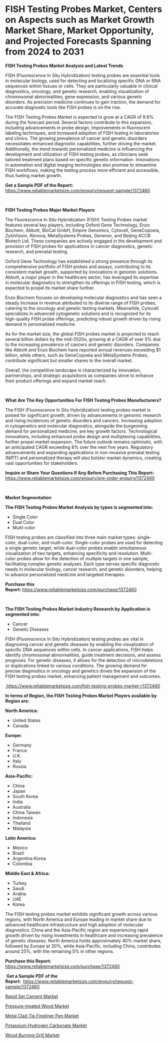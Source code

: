 <p><h1>FISH Testing Probes Market, Centers on Aspects such as Market Growth Market Share, Market Opportunity, and Projected Forecasts Spanning from 2024 to 2031</h1></p><p><strong>FISH Testing Probes Market Analysis and Latest Trends</strong></p>
<p><p>FISH (Fluorescence In Situ Hybridization) testing probes are essential tools in molecular biology, used for detecting and localizing specific DNA or RNA sequences within tissues or cells. They are particularly valuable in clinical diagnostics, oncology, and genetic research, enabling visualization of chromosomal abnormalities, gene expression, and various genetic disorders. As precision medicine continues to gain traction, the demand for accurate diagnostic tools like FISH probes is on the rise.</p><p>The FISH Testing Probes Market is expected to grow at a CAGR of 9.9% during the forecast period. Several factors contribute to this expansion, including advancements in probe design, improvements in fluorescent labeling techniques, and increased adoption of FISH testing in laboratories and clinics. The growing prevalence of cancer and genetic disorders necessitates enhanced diagnostic capabilities, further driving the market. Additionally, the trend towards personalized medicine is influencing the development and utilization of FISH testing probes, as clinicians seek tailored treatment plans based on specific genetic information. Innovations in automation and digital imaging technologies also promise to streamline FISH workflows, making the testing process more efficient and accessible, thus fueling market growth.</p></p>
<p><strong>Get a Sample PDF of the Report:&nbsp;</strong> <a href="https://www.reliablemarketsize.com/enquiry/request-sample/1372460?utm_campaign=1833&utm_medium=2&utm_source=Github&utm_content=ia&utm_term=06122024&utm_id=fish-testing-probes">https://www.reliablemarketsize.com/enquiry/request-sample/1372460</a></p>
<p>&nbsp;</p>
<p><strong>FISH Testing Probes Major Market Players</strong></p>
<p><p>The Fluorescence In Situ Hybridization (FISH) Testing Probes market features several key players, including Oxford Gene Technology, Enzo Biochem, Abbott, BioCat GmbH, Empire Genomics, Cytocell, GeneCopoeia, ZytoVision, Abnova, MetaSystems Probes, Generon, and Beijing ACCB Biotech Ltd. These companies are actively engaged in the development and provision of FISH probes for applications in cancer diagnostics, genetic research, and prenatal testing.</p><p>Oxford Gene Technology has established a strong presence through its comprehensive portfolio of FISH probes and assays, contributing to its consistent market growth, supported by innovations in genomic solutions. Abbott, a major player in the healthcare sector, has leveraged its expertise in molecular diagnostics to strengthen its offerings in FISH testing, which is expected to propel its market share further.</p><p>Enzo Biochem focuses on developing molecular diagnostics and has seen a steady increase in revenue attributed to its diverse range of FISH probes, catering to the oncology and genetic testing markets. Meanwhile, Cytocell specializes in advanced cytogenetic solutions and is recognized for its high-quality FISH probe offerings, predicting robust growth driven by rising demand in personalized medicine.</p><p>As for the market size, the global FISH probes market is projected to reach several billion dollars by the mid-2020s, growing at a CAGR of over 5% due to the increasing prevalence of cancers and genetic disorders. Companies like Abbott and Enzo Biochem have reported annual revenues exceeding $1 billion, while others, such as GeneCopoeia and MetaSystems Probes, contribute significant but smaller shares to the overall market.</p><p>Overall, the competitive landscape is characterized by innovation, partnerships, and strategic acquisitions as companies strive to enhance their product offerings and expand market reach.</p></p>
<p>&nbsp;</p>
<p><strong>What Are The Key Opportunities For FISH Testing Probes Manufacturers?</strong></p>
<p><p>The FISH (Fluorescence In Situ Hybridization) testing probes market is poised for significant growth, driven by advancements in genomic research and rising incidences of genetic disorders and cancers. Increasing adoption in cytogenetics and molecular diagnostics, alongside the burgeoning demand for personalized medicine, are key growth factors. Technological innovations, including enhanced probe design and multiplexing capabilities, further propel market expansion. The future outlook remains optimistic, with an anticipated CAGR exceeding 8% over the next five years. Regulatory advancements and expanding applications in non-invasive prenatal testing (NIPT) and personalized therapy will also bolster market dynamics, creating vast opportunities for stakeholders.</p></p>
<p><strong>Inquire or Share Your Questions If Any Before Purchasing This Report:</strong> <a href="https://www.reliablemarketsize.com/enquiry/pre-order-enquiry/1372460?utm_campaign=1833&utm_medium=2&utm_source=Github&utm_content=ia&utm_term=06122024&utm_id=fish-testing-probes">https://www.reliablemarketsize.com/enquiry/pre-order-enquiry/1372460</a></p>
<p>&nbsp;</p>
<p><strong>Market Segmentation</strong></p>
<p><strong>The FISH Testing Probes Market Analysis by types is segmented into:</strong></p>
<p><ul><li>Single Color</li><li>Dual Color</li><li>Multi-color</li></ul></p>
<p><p>FISH testing probes are classified into three main market types: single-color, dual-color, and multi-color. Single-color probes are used for detecting a single genetic target, while dual-color probes enable simultaneous visualization of two targets, enhancing specificity and resolution. Multi-color probes allow for the detection of multiple targets in one sample, facilitating complex genetic analyses. Each type serves specific diagnostic needs in molecular biology, cancer research, and genetic disorders, helping to advance personalized medicine and targeted therapies.</p></p>
<p><strong>Purchase this Report:&nbsp;</strong><a href="https://www.reliablemarketsize.com/purchase/1372460?utm_campaign=1833&utm_medium=2&utm_source=Github&utm_content=ia&utm_term=06122024&utm_id=fish-testing-probes">https://www.reliablemarketsize.com/purchase/1372460</a></p>
<p>&nbsp;</p>
<p><strong>The FISH Testing Probes Market Industry Research by Application is segmented into:</strong></p>
<p><ul><li>Cancer</li><li>Genetic Diseases</li></ul></p>
<p><p>FISH (Fluorescence In Situ Hybridization) testing probes are vital in diagnosing cancer and genetic diseases by enabling the visualization of specific DNA sequences within cells. In cancer applications, FISH helps identify chromosomal abnormalities, guide treatment decisions, and assess prognosis. For genetic diseases, it allows for the detection of microdeletions or duplications linked to various conditions. The growing demand for precise diagnostics in oncology and genetics drives the expansion of the FISH testing probes market, enhancing patient management and outcomes.</p></p>
<p><a href="https://www.reliablemarketsize.com/fish-testing-probes-market-r1372460?utm_campaign=1833&utm_medium=2&utm_source=Github&utm_content=ia&utm_term=06122024&utm_id=fish-testing-probes">&nbsp;https://www.reliablemarketsize.com/fish-testing-probes-market-r1372460</a></p>
<p><strong>In terms of Region, the FISH Testing Probes Market Players available by Region are:</strong></p>
<p>
    <p> <strong> North America: </strong>
        <ul>
            <li>United States</li>
            <li>Canada</li>
        </ul>
        </p> 
    <p> <strong> Europe: </strong>
        <ul>
            <li>Germany</li>
            <li>France</li>
            <li>U.K.</li>
            <li>Italy</li>
            <li>Russia</li>
        </ul>
        </p> 
    <p> <strong> Asia-Pacific: </strong>
        <ul>
            <li>China</li>
            <li>Japan</li>
            <li>South Korea</li>
            <li>India</li>
            <li>Australia</li>
            <li>China Taiwan</li>
            <li>Indonesia</li>
            <li>Thailand</li>
            <li>Malaysia</li>
        </ul>
        </p> 
    <p> <strong> Latin America: </strong>
        <ul>
            <li>Mexico</li>
            <li>Brazil</li>
            <li>Argentina Korea</li>
            <li>Colombia</li>
        </ul>
        </p> 
    <p> <strong> Middle East & Africa: </strong>
        <ul>
            <li>Turkey</li>
            <li>Saudi</li>
            <li>Arabia</li>
            <li>UAE</li>
            <li>Korea</li>
        </ul>
    </p>
    </p>
<p><p>The FISH testing probes market exhibits significant growth across various regions, with North America and Europe leading in market share due to advanced healthcare infrastructure and high adoption of molecular diagnostics. China and the Asia-Pacific region are experiencing rapid growth driven by rising investments in healthcare and increasing prevalence of genetic diseases. North America holds approximately 40% market share, followed by Europe at 30%, while Asia-Pacific, including China, contributes around 25%, with the remaining 5% in other regions.</p></p>
<p><strong>Purchase this Report: </strong><a href="https://www.reliablemarketsize.com/purchase/1372460?utm_campaign=1833&utm_medium=2&utm_source=Github&utm_content=ia&utm_term=06122024&utm_id=fish-testing-probes">https://www.reliablemarketsize.com/purchase/1372460</a></p>
<p>&nbsp;<strong>Get a Sample PDF of the Report:&nbsp;&nbsp;</strong><a href="https://www.reliablemarketsize.com/enquiry/request-sample/1372460?utm_campaign=1833&utm_medium=2&utm_source=Github&utm_content=ia&utm_term=06122024&utm_id=fish-testing-probes">https://www.reliablemarketsize.com/enquiry/request-sample/1372460</a></p>
<p><strong></strong></p>
<p><p><a href="https://www.linkedin.com/pulse/rapid-set-cement-market-trends-historical-forecast-growth-5zple?utm_campaign=1833&utm_medium=2&utm_source=Github&utm_content=ia&utm_term=06122024&utm_id=fish-testing-probes">Rapid Set Cement Market</a></p><p><a href="https://github.com/FassouRP/Market-Research-Report-List-6/blob/main/pressure-treated-wood-market.md?utm_campaign=1833&utm_medium=2&utm_source=Github&utm_content=ia&utm_term=06122024&utm_id=fish-testing-probes">Pressure-treated Wood Market</a></p><p><a href="https://issuu.com/reportprime-2/docs/metal-clad-tip-fineliner-pen-market-size-2030.pptx?utm_campaign=1833&utm_medium=2&utm_source=Github&utm_content=ia&utm_term=06122024&utm_id=fish-testing-probes">Metal Clad Tip Fineliner Pen Market</a></p><p><a href="https://www.linkedin.com/pulse/decoding-potassium-hydrogen-carbonate-market-dynamics-vcfle?utm_campaign=1833&utm_medium=2&utm_source=Github&utm_content=ia&utm_term=06122024&utm_id=fish-testing-probes">Potassium Hydrogen Carbonate Market</a></p><p><a href="https://issuu.com/reportprime-2/docs/wood-burning-grill-market-size-2030.pptx?utm_campaign=1833&utm_medium=2&utm_source=Github&utm_content=ia&utm_term=06122024&utm_id=fish-testing-probes">Wood Burning Grill Market</a></p></p>